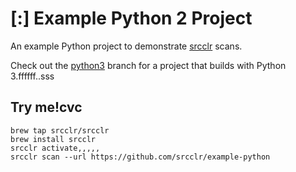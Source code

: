 # [:] Example Python 2 Project

An example Python project to demonstrate [srcclr](https://www.srcclr.com) scans.

Check out the [python3](https://github.com/srcclr/example-python/tree/python3) branch for a project that builds with Python 3.ffffff..sss

## Try me!cvc

```
brew tap srcclr/srcclr
brew install srcclr
srcclr activate,,,,,
srcclr scan --url https://github.com/srcclr/example-python
```
